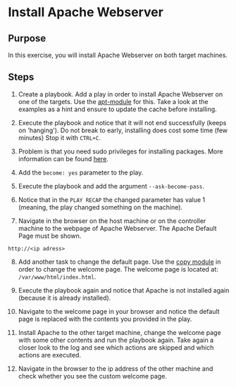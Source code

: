 # Install Apache Webserver

## Purpose
In this exercise, you will install Apache Webserver on both target machines.

## Steps

1. Create a playbook. Add a play in order to install Apache Webserver on one of the targets. Use the [apt-module](https://docs.ansible.com/ansible/latest/collections/ansible/builtin/apt_module.html#ansible-collections-ansible-builtin-apt-module) for this. 
Take a look at the examples as a hint and ensure to update the cache before installing.

2. Execute the playbook and notice that it will not end successfully (keeps on 'hanging'). Do not break to early, installing does cost some time (few minutes)
Stop it with `CTRL+C`.

3. Problem is that you need sudo privileges for installing packages.
More information can be found [here](https://docs.ansible.com/ansible/latest/playbook_guide/playbooks_privilege_escalation.html). 

4. Add the `become: yes` parameter to the play.

5. Execute the playbook and add the argument `--ask-become-pass`.

6. Notice that in the `PLAY RECAP` the changed parameter has value 1 (meaning, the play changed something on the machine).

7. Navigate in the browser on the host machine or on the controller machine to the webpage of Apache Webserver.
The Apache Default Page must be shown.
```
http://<ip adress>
```

8. Add another task to change the default page.
Use the [copy module](https://docs.ansible.com/ansible/latest/collections/ansible/builtin/copy_module.html#ansible-collections-ansible-builtin-copy-module) in order to change the welcome page. The welcome page is located at: `/var/www/html/index.html`.

9. Execute the playbook again and notice that Apache is not installed again (because it is already installed).

10. Navigate to the welcome page in your browser and notice the default page is replaced with the contents you provided in the play.

11. Install Apache to the other target machine, change the welcome page with some other contents and run the playbook again.
Take again a closer look to the log and see which actions are skipped and which actions are executed.
12. Navigate in the browser to the ip address of the other machine and check whether you see the custom welcome page.